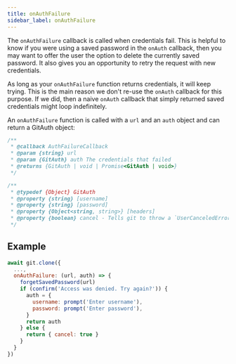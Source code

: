 ```yaml
---
title: onAuthFailure
sidebar_label: onAuthFailure
---
```


The `onAuthFailure` callback is called when credentials fail.
This is helpful to know if you were using a saved password in the `onAuth` callback, then you may want to offer the user the option to delete the currently saved password.
It also gives you an opportunity to retry the request with new credentials.

As long as your `onAuthFailure` function returns credentials, it will keep trying.
This is the main reason we don't re-use the `onAuth` callback for this purpose. If we did, then a naive `onAuth` callback that simply returned saved credentials might loop indefinitely.

An `onAuthFailure` function is called with a `url` and an `auth` object and can return a GitAuth object:

```js
/**
 * @callback AuthFailureCallback
 * @param {string} url
 * @param {GitAuth} auth The credentials that failed
 * @returns {GitAuth | void | Promise<GitAuth | void>}
 */

/**
 * @typedef {Object} GitAuth
 * @property {string} [username]
 * @property {string} [password]
 * @property {Object<string, string>} [headers]
 * @property {boolean} cancel - Tells git to throw a `UserCanceledError` (instead of an `HTTPError`).
 */
```

## Example

```js
await git.clone({
  ...,
  onAuthFailure: (url, auth) => {
    forgetSavedPassword(url)
    if (confirm('Access was denied. Try again?')) {
      auth = {
        username: prompt('Enter username'),
        password: prompt('Enter password'),
      }
      return auth
    } else {
      return { cancel: true }
    }
  }
})
```
